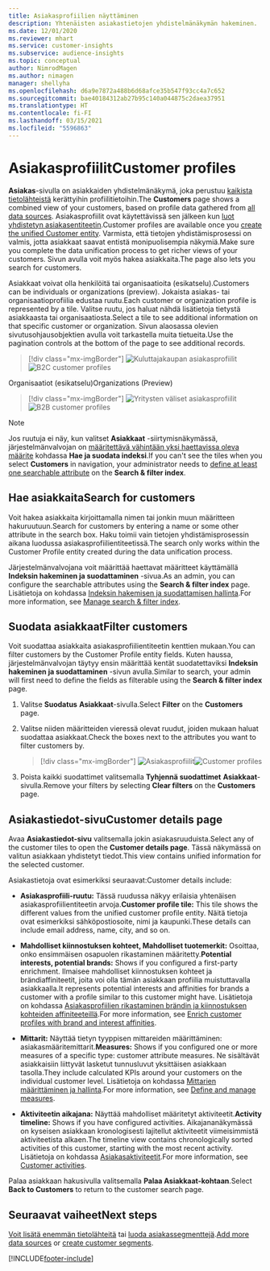 ```yaml
---
title: Asiakasprofiilien näyttäminen
description: Yhtenäisten asiakastietojen yhdistelmänäkymän hakeminen.
ms.date: 12/01/2020
ms.reviewer: mhart
ms.service: customer-insights
ms.subservice: audience-insights
ms.topic: conceptual
author: NimrodMagen
ms.author: nimagen
manager: shellyha
ms.openlocfilehash: d6a9e7872a488b6d68afce35b547f93cc4a7c652
ms.sourcegitcommit: bae40184312ab27b95c140a044875c2daea37951
ms.translationtype: HT
ms.contentlocale: fi-FI
ms.lasthandoff: 03/15/2021
ms.locfileid: "5596863"
---
```

# <a name="customer-profiles"></a><span data-ttu-id="bc874-103">Asiakasprofiilit</span><span class="sxs-lookup"><span data-stu-id="bc874-103">Customer profiles</span></span>

<span data-ttu-id="bc874-104">**Asiakas**-sivulla on asiakkaiden yhdistelmänäkymä, joka perustuu [kaikista tietolähteistä](data-sources.md) kerättyihin profiilitietoihin.</span><span class="sxs-lookup"><span data-stu-id="bc874-104">The **Customers** page shows a combined view of your customers, based on profile data gathered from [all data sources](data-sources.md).</span></span> <span data-ttu-id="bc874-105">Asiakasprofiilit ovat käytettävissä sen jälkeen kun [luot yhdistetyn asiakasentiteetin](data-unification.md).</span><span class="sxs-lookup"><span data-stu-id="bc874-105">Customer profiles are available once you [create the unified Customer entity](data-unification.md).</span></span> <span data-ttu-id="bc874-106">Varmista, että tietojen yhdistämisprosessi on valmis, jotta asiakkaat saavat entistä monipuolisempia näkymiä.</span><span class="sxs-lookup"><span data-stu-id="bc874-106">Make sure you complete the data unification process to get richer views of your customers.</span></span> <span data-ttu-id="bc874-107">Sivun avulla voit myös hakea asiakkaita.</span><span class="sxs-lookup"><span data-stu-id="bc874-107">The page also lets you search for customers.</span></span>

<span data-ttu-id="bc874-108">Asiakkaat voivat olla henkilöitä tai organisaatioita (esikatselu).</span><span class="sxs-lookup"><span data-stu-id="bc874-108">Customers can be individuals or organizations (preview).</span></span> <span data-ttu-id="bc874-109">Jokaista asiakas- tai organisaatioprofiilia edustaa ruutu.</span><span class="sxs-lookup"><span data-stu-id="bc874-109">Each customer or organization profile is represented by a tile.</span></span> <span data-ttu-id="bc874-110">Valitse ruutu, jos haluat nähdä lisätietoja tietystä asiakkaasta tai organisaatiosta.</span><span class="sxs-lookup"><span data-stu-id="bc874-110">Select a tile to see additional information on that specific customer or organization.</span></span> <span data-ttu-id="bc874-111">Sivun alaosassa olevien sivutusohjausobjektien avulla voit tarkastella muita tietueita.</span><span class="sxs-lookup"><span data-stu-id="bc874-111">Use the pagination controls at the bottom of the page to see additional records.</span></span>

> [!div class="mx-imgBorder"] 
> <span data-ttu-id="bc874-112">![Kuluttajakaupan asiakasprofiilit](media/profiles-customers.png "Kuluttajakaupan asiakasprofiilit")</span><span class="sxs-lookup"><span data-stu-id="bc874-112">![B2C customer profiles](media/profiles-customers.png "B2C customer profiles")</span></span>

<span data-ttu-id="bc874-113">Organisaatiot (esikatselu)</span><span class="sxs-lookup"><span data-stu-id="bc874-113">Organizations (Preview)</span></span>
> [!div class="mx-imgBorder"] 
> <span data-ttu-id="bc874-114">![Yritysten väliset asiakasprofiilit](media/profile-customers-b2b.png "Yritysten väliset asiakasprofiilit")</span><span class="sxs-lookup"><span data-stu-id="bc874-114">![B2B customer profiles](media/profile-customers-b2b.png "B2B customer profiles")</span></span>

> [!NOTE]
> <span data-ttu-id="bc874-115">Jos ruutuja ei näy, kun valitset **Asiakkaat** -siirtymisnäkymässä, järjestelmänvalvojan on [määritettävä vähintään yksi haettavissa oleva määrite](search-filter-index.md) kohdassa **Hae ja suodata indeksi**.</span><span class="sxs-lookup"><span data-stu-id="bc874-115">If you can't see the tiles when you select **Customers** in navigation, your administrator needs to [define at least one searchable attribute](search-filter-index.md) on the **Search & filter index**.</span></span>

## <a name="search-for-customers"></a><span data-ttu-id="bc874-116">Hae asiakkaita</span><span class="sxs-lookup"><span data-stu-id="bc874-116">Search for customers</span></span>

<span data-ttu-id="bc874-117">Voit hakea asiakkaita kirjoittamalla nimen tai jonkin muun määritteen hakuruutuun.</span><span class="sxs-lookup"><span data-stu-id="bc874-117">Search for customers by entering a name or some other attribute in the search box.</span></span> <span data-ttu-id="bc874-118">Haku toimii vain tietojen yhdistämisprosessin aikana luodussa asiakasprofiilientiteetissä.</span><span class="sxs-lookup"><span data-stu-id="bc874-118">The search only works within the Customer Profile entity created during the data unification process.</span></span>

<span data-ttu-id="bc874-119">Järjestelmänvalvojana voit määrittää haettavat määritteet käyttämällä **Indeksin hakeminen ja suodattaminen** -sivua.</span><span class="sxs-lookup"><span data-stu-id="bc874-119">As an admin, you can configure the searchable attributes using the **Search & filter index** page.</span></span> <span data-ttu-id="bc874-120">Lisätietoja on kohdassa [Indeksin hakemisen ja suodattamisen hallinta](search-filter-index.md).</span><span class="sxs-lookup"><span data-stu-id="bc874-120">For more information, see [Manage search & filter index](search-filter-index.md).</span></span>

## <a name="filter-customers"></a><span data-ttu-id="bc874-121">Suodata asiakkaat</span><span class="sxs-lookup"><span data-stu-id="bc874-121">Filter customers</span></span>

<span data-ttu-id="bc874-122">Voit suodattaa asiakkaita asiakasprofiilientiteetin kenttien mukaan.</span><span class="sxs-lookup"><span data-stu-id="bc874-122">You can filter customers by the Customer Profile entity fields.</span></span> <span data-ttu-id="bc874-123">Kuten haussa, järjestelmänvalvojan täytyy ensin määrittää kentät suodatettaviksi **Indeksin hakeminen ja suodattaminen** -sivun avulla.</span><span class="sxs-lookup"><span data-stu-id="bc874-123">Similar to search, your admin will first need to define the fields as filterable using the **Search & filter index** page.</span></span>

1. <span data-ttu-id="bc874-124">Valitse **Suodatus** **Asiakkaat**-sivulla.</span><span class="sxs-lookup"><span data-stu-id="bc874-124">Select **Filter** on the **Customers** page.</span></span>

2. <span data-ttu-id="bc874-125">Valitse niiden määritteiden vieressä olevat ruudut, joiden mukaan haluat suodattaa asiakkaat.</span><span class="sxs-lookup"><span data-stu-id="bc874-125">Check the boxes next to the attributes you want to filter customers by.</span></span>

   > [!div class="mx-imgBorder"] 
   > <span data-ttu-id="bc874-126">![Asiakasprofiilit](media/profiles-customers3.png "Asiakasprofiilit")</span><span class="sxs-lookup"><span data-stu-id="bc874-126">![Customer profiles](media/profiles-customers3.png "Customer profiles")</span></span>

3. <span data-ttu-id="bc874-127">Poista kaikki suodattimet valitsemalla **Tyhjennä suodattimet** **Asiakkaat**-sivulla.</span><span class="sxs-lookup"><span data-stu-id="bc874-127">Remove your filters by selecting **Clear filters** on the **Customers** page.</span></span>

##  <a name="customer-details-page"></a><span data-ttu-id="bc874-128">Asiakastiedot-sivu</span><span class="sxs-lookup"><span data-stu-id="bc874-128">Customer details page</span></span>

<span data-ttu-id="bc874-129">Avaa **Asiakastiedot-sivu** valitsemalla jokin asiakasruuduista.</span><span class="sxs-lookup"><span data-stu-id="bc874-129">Select any of the customer tiles to open the **Customer details page**.</span></span> <span data-ttu-id="bc874-130">Tässä näkymässä on valitun asiakkaan yhdistetyt tiedot.</span><span class="sxs-lookup"><span data-stu-id="bc874-130">This view contains unified information for the selected customer.</span></span>

<span data-ttu-id="bc874-131">Asiakastietoja ovat esimerkiksi seuraavat:</span><span class="sxs-lookup"><span data-stu-id="bc874-131">Customer details include:</span></span>

-   <span data-ttu-id="bc874-132">**Asiakasprofiili-ruutu:** Tässä ruudussa näkyy erilaisia yhtenäisen asiakasprofiilientiteetin arvoja.</span><span class="sxs-lookup"><span data-stu-id="bc874-132">**Customer profile tile:** This tile shows the different values from the unified customer profile entity.</span></span> <span data-ttu-id="bc874-133">Näitä tietoja ovat esimerkiksi sähköpostiosoite, nimi ja kaupunki.</span><span class="sxs-lookup"><span data-stu-id="bc874-133">These details can include email address, name, city, and so on.</span></span> 

-   <span data-ttu-id="bc874-134">**Mahdolliset kiinnostuksen kohteet, Mahdolliset tuotemerkit:** Osoittaa, onko ensimmäisen osapuolen rikastaminen määritetty.</span><span class="sxs-lookup"><span data-stu-id="bc874-134">**Potential interests, potential brands:** Shows if you configured a first-party enrichment.</span></span> <span data-ttu-id="bc874-135">Ilmaisee mahdolliset kiinnostuksen kohteet ja brändiaffiniteetit, joita voi olla tämän asiakkaan profiilia muistuttavalla asiakkaalla.</span><span class="sxs-lookup"><span data-stu-id="bc874-135">It represents potential interests and affinities for brands a customer with a profile similar to this customer might have.</span></span> <span data-ttu-id="bc874-136">Lisätietoja on kohdassa [Asiakasprofiilien rikastaminen brändin ja kiinnostuksen kohteiden affiniteeteillä](enrichment-microsoft-graph.md).</span><span class="sxs-lookup"><span data-stu-id="bc874-136">For more information, see [Enrich customer profiles with brand and interest affinities](enrichment-microsoft-graph.md).</span></span>

-   <span data-ttu-id="bc874-137">**Mittarit:** Näyttää tietyn tyyppisen mittareiden määrittäminen: asiakasmääritemittarit.</span><span class="sxs-lookup"><span data-stu-id="bc874-137">**Measures:** Shows if you configured one or more measures of a specific type: customer attribute measures.</span></span> <span data-ttu-id="bc874-138">Ne sisältävät asiakkaisiin liittyvät lasketut tunnusluvut yksittäisen asiakkaan tasolla.</span><span class="sxs-lookup"><span data-stu-id="bc874-138">They include calculated KPIs around your customers on the individual customer level.</span></span> <span data-ttu-id="bc874-139">Lisätietoja on kohdassa [Mittarien määrittäminen ja hallinta](measures.md).</span><span class="sxs-lookup"><span data-stu-id="bc874-139">For more information, see [Define and manage measures](measures.md).</span></span>

-   <span data-ttu-id="bc874-140">**Aktiviteetin aikajana:** Näyttää mahdolliset määritetyt aktiviteetit.</span><span class="sxs-lookup"><span data-stu-id="bc874-140">**Activity timeline:** Shows if you have configured activities.</span></span> <span data-ttu-id="bc874-141">Aikajananäkymässä on kyseisen asiakkaan kronologisesti lajitellut aktiviteetit viimeisimmistä aktiviteetista alkaen.</span><span class="sxs-lookup"><span data-stu-id="bc874-141">The timeline view contains chronologically sorted activities of this customer, starting with the most recent activity.</span></span> <span data-ttu-id="bc874-142">Lisätietoja on kohdassa [Asiakasaktiviteetit](activities.md).</span><span class="sxs-lookup"><span data-stu-id="bc874-142">For more information, see [Customer activities](activities.md).</span></span>

<span data-ttu-id="bc874-143">Palaa asiakkaan hakusivulla valitsemalla **Palaa Asiakkaat-kohtaan**.</span><span class="sxs-lookup"><span data-stu-id="bc874-143">Select **Back to Customers** to return to the customer search page.</span></span>

## <a name="next-steps"></a><span data-ttu-id="bc874-144">Seuraavat vaiheet</span><span class="sxs-lookup"><span data-stu-id="bc874-144">Next steps</span></span>

<span data-ttu-id="bc874-145">[Voit lisätä enemmän tietolähteitä](data-sources.md) tai [luoda asiakassegmenttejä](segments.md).</span><span class="sxs-lookup"><span data-stu-id="bc874-145">[Add more data sources](data-sources.md) or [create customer segments](segments.md).</span></span>


[!INCLUDE[footer-include](../includes/footer-banner.md)]